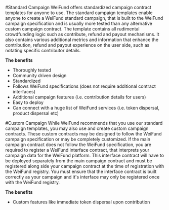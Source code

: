 #Standard Campaign
WeiFund offers standardized campaign contract templates for anyone to use. The standard campaign templates enable anyone to create a WeiFund standard campaign, that is built to the WeiFund campaign specification and is usually more tested than any alternative custom campaign contract. The template contains all rudimental crowdfunding logic such as contribute, refund and payout mechanisms. It also contains various additional metrics and information that enhance the contribution, refund and payout experience on the user side, such as notating specific contributor details.

**The benefits**

- Thoroughly tested
- Community driven design
- Standardized
- Follows WeiFund specifications (does not require additional contract interfaces)
- Additional campaign features (i.e. contribution details for users)
- Easy to deploy
- Can connect with a huge list of WeiFund services (i.e. token dispersal, product dispersal etc)


#Custom Campaign
While WeiFund recommends that you use our standard campaign templates, you may also use and create custom campaign contracts. These custom contracts may be designed to follow the WeiFund campaign specification or may be completely customized. If the main campaign contract does not follow the WeiFund specification, you are required to register a WeiFund interface contract, that interprets your campaign data for the WeiFund platform. This interface contract will have to be deployed separately from the main campaign contract and must be registered along side your campaign contract at the time of registration with the WeiFund registry. You must ensure that the interface contract is built correctly as your campaign and it's interface may only be registered once with the WeiFund registry.

**The benefits**

- Custom features like immediate token dispersal upon contribution
